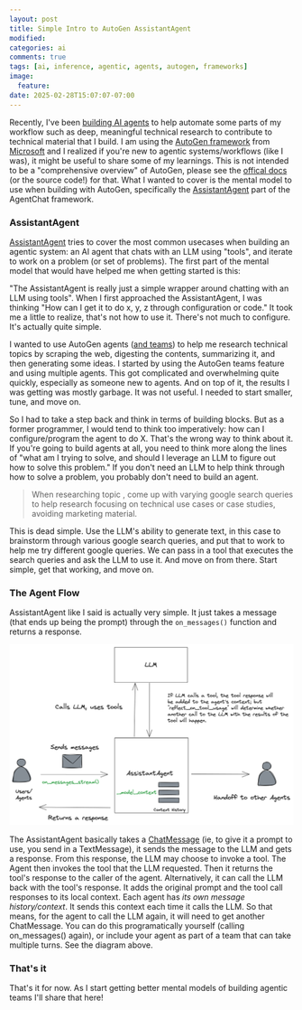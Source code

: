 ```yaml
---
layout: post
title: Simple Intro to AutoGen AssistantAgent
modified:
categories: ai
comments: true
tags: [ai, inference, agentic, agents, autogen, frameworks]
image:
  feature:
date: 2025-02-28T15:07:07-07:00
---
```


Recently, I've been [building AI agents](https://www.anthropic.com/research/building-effective-agents) to help automate some parts of my workflow such as deep, meaningful technical research to contribute to technical material that I build. I am using the [AutoGen framework](https://microsoft.github.io/autogen/stable/index.html) from [Microsoft](https://github.com/microsoft/autogen) and I realized if you're new to agentic systems/workflows (like I was), it might be useful to share some of my learnings. This is not intended to be a "comprehensive overview" of AutoGen, please see the [offical docs](https://microsoft.github.io/autogen/stable/index.html) (or the source code!) for that. What I wanted to cover is the mental model to use when building with AutoGen, specifically the [AssistantAgent](https://microsoft.github.io/autogen/stable/user-guide/agentchat-user-guide/tutorial/agents.html) part of the AgentChat framework. 

### AssistantAgent

[AssistantAgent](https://microsoft.github.io/autogen/stable/user-guide/agentchat-user-guide/tutorial/agents.html) tries to cover the most common usecases when building an agentic system: an AI agent that chats with an LLM using "tools", and iterate to work on a problem (or set of problems). The first part of the mental model that would have helped me when getting started is this:

"The AssistantAgent is really just a simple wrapper around chatting with an LLM using tools". When I first approached the AssistantAgent, I was thinking "How can I get it to do x, y, z through configuration or code." It took me a little to realize, that's not how to use it. There's not much to configure. It's actually quite simple. 

I wanted to use AutoGen agents ([and teams](https://microsoft.github.io/autogen/stable/user-guide/agentchat-user-guide/tutorial/teams.html)) to help me research  technical topics by scraping the web, digesting the contents, summarizing it, and then generating some ideas. I started by using the AutoGen teams feature and using multiple agents. This got complicated and overwhelming quite quickly, especially as someone new to agents. And on top of it, the results I was getting was mostly garbage. It was not useful. I needed to start smaller, tune, and move on.

So I had to take a step back and think in terms of building blocks. But as a former programmer, I would tend to think too imperatively: how can I configure/program the agent to do X. That's the wrong way to think about it. If you're going to build agents at all, you need to think more along the lines of "what am I trying to solve, and should I leverage an LLM to figure out how to solve this problem." If you don't need an LLM to help think through how to solve a problem, you probably don't need to build an agent. 


> When researching topic <X>, come up with varying google search queries to help research focusing on technical use cases or case studies, avoiding marketing material. 


This is dead simple. Use the LLM's ability to generate text, in this case to brainstorm through various google search queries, and put that to work to help me try different google queries. We can pass in a tool that executes the search queries and ask the LLM to use it. And move on from there. Start simple, get that working, and move on. 

### The Agent Flow

AssistantAgent like I said is actually very simple. It just takes a message (that ends up being the prompt) through the `on_messages()` function and returns a response. 


![](/images/autogen-assistant/visual.png)

The AssistantAgent basically takes a [ChatMessage](https://microsoft.github.io/autogen/stable/user-guide/agentchat-user-guide/tutorial/messages.html) (ie, to give it a prompt to use, you send in a TextMessage), it sends the message to the LLM and gets a response. From this response, the LLM may choose to invoke a tool. The Agent then invokes the tool that the LLM requested. Then it returns the tool's response to the caller of the agent. Alternatively, it can call the LLM back with the tool's response. It adds the original prompt and the tool call responses to its local context. Each agent has _its own message history/context_. It sends this context each time it calls the LLM. So that means, for the agent to call the LLM again, it will need to get another ChatMessage. You can do this programatically yourself (calling on_messages() again), or include your agent as part of a team that can take multiple turns. See the diagram above. 


### That's it

That's it for now. As I start getting better mental models of building agentic teams I'll share that here!


